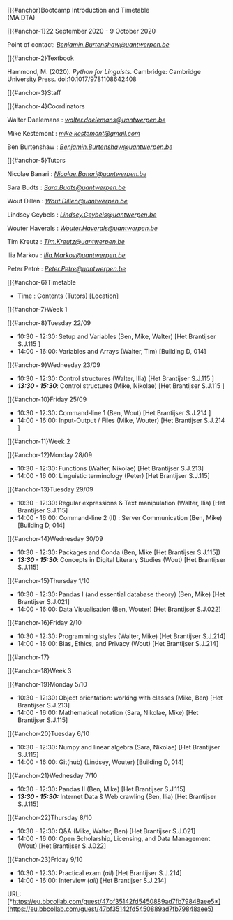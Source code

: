 []{#anchor}Bootcamp Introduction and Timetable\
(MA DTA)

[]{#anchor-1}22 September 2020 - 9 October 2020

Point of contact:
[*Benjamin.Burtenshaw\@uantwerpen.be*](mailto:Benjamin.Burtenshaw@uantwerpen.be)

[]{#anchor-2}Textbook

Hammond, M. (2020). *Python for Linguists*. Cambridge: Cambridge
University Press. doi:10.1017/9781108642408

[]{#anchor-3}Staff

[]{#anchor-4}Coordinators

Walter Daelemans :
[*walter.daelemans\@uantwerpen.be*](mailto:walter.daelemans@uantwerpen.be)

Mike Kestemont :
[*mike.kestemont\@gmail.com*](mailto:mike.kestemont@gmail.com)

Ben Burtenshaw :
[*Benjamin.Burtenshaw\@uantwerpen.be*](mailto:Benjamin.Burtenshaw@uantwerpen.be)

[]{#anchor-5}Tutors

Nicolae Banari :
[*Nicolae.Banari\@uantwerpen.be*](mailto:Nicolae.Banari@uantwerpen.be)

Sara Budts :
[*Sara.Budts\@uantwerpen.be*](mailto:Sara.Budts@uantwerpen.be)

Wout Dillen :
[*Wout.Dillen\@uantwerpen.be*](mailto:Wout.Dillen@uantwerpen.be)

Lindsey Geybels :
[*Lindsey.Geybels\@uantwerpen.be*](mailto:Lindsey.Geybels@uantwerpen.be)

Wouter Haverals :
[*Wouter.Haverals\@uantwerpen.be*](mailto:Wouter.Haverals@uantwerpen.be)

Tim Kreutz :
[*Tim.Kreutz\@uantwerpen.be*](mailto:Tim.Kreutz@uantwerpen.be)

Ilia Markov :
[*Ilia.Markov\@uantwerpen.be*](mailto:Ilia.Markov@uantwerpen.be)

Peter Petré :
[*Peter.Petre\@uantwerpen.be*](mailto:Peter.Petre@uantwerpen.be)

[]{#anchor-6}Timetable

-   Time : Contents (Tutors) \[Location\]

[]{#anchor-7}Week 1

[]{#anchor-8}Tuesday 22/09

-   10:30 - 12:30: Setup and Variables (Ben, Mike, Walter) \[Het
    Brantijser S.J.115 \]
-   14:00 - 16:00: Variables and Arrays (Walter, Tim) \[Building D,
    014\]

[]{#anchor-9}Wednesday 23/09

-   10:30 - 12:30: Control structures (Walter, Ilia) \[Het Brantijser
    S.J.115 \]
-   ***13:30 - 15:30***: Control structures (Mike, Nikolae) \[Het
    Brantijser S.J.115 \]

[]{#anchor-10}Friday 25/09

-   10:30 - 12:30: Command-line 1 (Ben, Wout) \[Het Brantijser S.J.214
    \]
-   14:00 - 16:00: Input-Output / Files (Mike, Wouter) \[Het Brantijser
    S.J.214 \]

[]{#anchor-11}Week 2

[]{#anchor-12}Monday 28/09

-   10:30 - 12:30: Functions (Walter, Nikolae) \[Het Brantijser
    S.J.213\]
-   14:00 - 16:00: Linguistic terminology (Peter) \[Het Brantijser
    S.J.115\]

[]{#anchor-13}Tuesday 29/09

-   10:30 - 12:30: Regular expressions & Text manipulation (Walter,
    Ilia) \[Het Brantijser S.J.115\]
-   14:00 - 16:00: Command-line 2 (II) : Server Communication (Ben,
    Mike) \[Building D, 014\]

[]{#anchor-14}Wednesday 30/09

-   10:30 - 12:30: Packages and Conda (Ben, Mike \[Het Brantijser
    S.J.115\])
-   ***13:30 - 15:30***: Concepts in Digital Literary Studies (Wout)
    \[Het Brantijser S.J.115\]

[]{#anchor-15}Thursday 1/10

-   10:30 - 12:30: Pandas I (and essential database theory) (Ben, Mike)
    \[Het Brantijser S.J.021\]
-   14:00 - 16:00: Data Visualisation (Ben, Wouter) \[Het Brantijser
    S.J.022\]

[]{#anchor-16}Friday 2/10

-   10:30 - 12:30: Programming styles (Walter, Mike) \[Het Brantijser
    S.J.214\]
-   14:00 - 16:00: Bias, Ethics, and Privacy (Wout) \[Het Brantijser
    S.J.214\]

[]{#anchor-17}

[]{#anchor-18}Week 3

[]{#anchor-19}Monday 5/10

-   10:30 - 12:30: Object orientation: working with classes (Mike, Ben)
    \[Het Brantijser S.J.213\]
-   14:00 - 16:00: Mathematical notation (Sara, Nikolae, Mike) \[Het
    Brantijser S.J.115\]

[]{#anchor-20}Tuesday 6/10

-   10:30 - 12:30: Numpy and linear algebra (Sara, Nikolae) \[Het
    Brantijser S.J.115\]
-   14:00 - 16:00: Git(hub) (Lindsey, Wouter) \[Building D, 014\]

[]{#anchor-21}Wednesday 7/10

-   10:30 - 12:30: Pandas II (Ben, Mike) \[Het Brantijser S.J.115\]
-   ***13:30 - 15:30:*** Internet Data & Web crawling (Ben, Ilia) \[Het
    Brantijser S.J.115\]

[]{#anchor-22}Thursday 8/10

-   10:30 - 12:30: Q&A (Mike, Walter, Ben) \[Het Brantijser S.J.021\]
-   14:00 - 16:00: Open Scholarship, Licensing, and Data Management
    (Wout) \[Het Brantijser S.J.022\]

[]{#anchor-23}Friday 9/10

-   10:30 - 12:30: Practical exam (*all*) \[Het Brantijser S.J.214\]
-   14:00 - 16:00: Interview (*all*) \[Het Brantijser S.J.214\]

URL:
[*https://eu.bbcollab.com/guest/47bf35142fd5450889ad7fb79848aee5*](https://eu.bbcollab.com/guest/47bf35142fd5450889ad7fb79848aee5)
